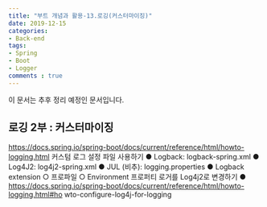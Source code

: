 ```yaml
---
title: "부트 개념과 활용-13.로깅(커스터마이징)"
date: 2019-12-15
categories:
- Back-end
tags:
- Spring 
- Boot
- Logger
comments : true
---
```


이 문서는 추후 정리 예정인 문서입니다.

## 로깅 2부 : 커스터마이징

https://docs.spring.io/spring-boot/docs/current/reference/html/howto-logging.html
커스텀 로그 설정 파일 사용하기
● Logback: logback-spring.xml
● Log4J2: log4j2-spring.xml
● JUL (비추): logging.properties
● Logback extension
○ 프로파일 <springProfile name=”프로파일”>
○ Environment 프로퍼티 <springProperty>
로거를 Log4j2로 변경하기
● https://docs.spring.io/spring-boot/docs/current/reference/html/howto-logging.html#ho
wto-configure-log4j-for-logging
